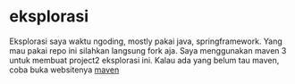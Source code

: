 eksplorasi
==========

Eksplorasi saya waktu ngoding, mostly pakai java, springframework. Yang mau pakai repo ini silahkan langsung fork aja. Saya menggunakan maven 3 untuk membuat project2 eksplorasi ini. Kalau ada yang belum tau maven, coba buka websitenya [maven](http://maven.apache.org)
